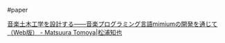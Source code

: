#paper 

[音楽土木工学を設計する——音楽プログラミング言語mimiumの開発を通じて（Web版） - Matsuura Tomoya|松浦知也](https://matsuuratomoya.com/hakuron)


